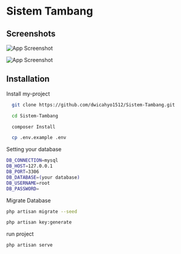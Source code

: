 # Sistem Tambang
## Screenshots

![App Screenshot](https://github.com/dwicahyo1512/Sistem-Tambang/tree/main/dokumen/Cover.png)

![App Screenshot](https://github.com/dwicahyo1512/Sistem-Tambang/tree/main/dokumen/Cover-1.png)


## Installation

Install my-project

```bash
  git clone https://github.com/dwicahyo1512/Sistem-Tambang.git

  cd Sistem-Tambang

  composer Install

  cp .env.example .env
```

Setting your database
    
 ```bash
DB_CONNECTION=mysql
DB_HOST=127.0.0.1
DB_PORT=3306
DB_DATABASE=(your database)
DB_USERNAME=root
DB_PASSWORD=
```

Migrate Database

```bash
php artisan migrate --seed
```

```bash
php artisan key:generate
```

run project
```bash
php artisan serve
```

